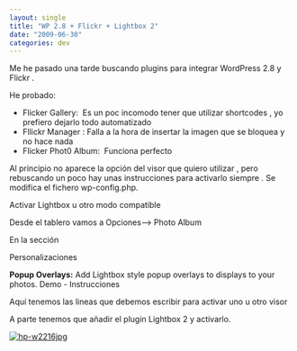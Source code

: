 ```yaml
---
layout: single
title: "WP 2.8 + Flickr + Lightbox 2"
date: "2009-06-30"
categories: dev
---
```


Me he pasado una tarde buscando plugins para integrar WordPress 2.8 y Flickr .

He probado:

- Flicker Gallery:  Es un poc incomodo tener que utilizar shortcodes , yo prefiero dejarlo todo automatizado
- Fllickr Manager : Falla a la hora de insertar la imagen que se bloquea y no hace nada
- Flicker Phot0 Album:  Funciona perfecto

Al principio no aparece la opción del visor que quiero utilizar , pero rebuscando un poco hay unas instrucciones para activarlo siempre . Se modifica el fichero wp-config.php.

Activar Lightbox u otro modo compatible

Desde el tablero vamos a Opciones--> Photo Album

En la sección

Personalizaciones

**Popup Overlays:** Add Lightbox style popup overlays to displays to your photos. Demo \- Instrucciones

Aquí tenemos las lineas que debemos escribir para activar uno u otro visor

A parte tenemos que añadir el plugin Lightbox 2 y activarlo.

[![hp-w2216jpg](images/3569990224_1347447dcf_t.jpg)](https://farm3.static.flickr.com/2450/3569990224_1347447dcf.jpg "hp-w2216jpg")
